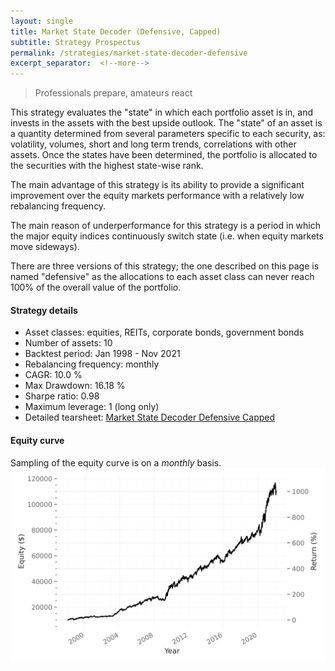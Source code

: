 ```yaml
---
layout: single
title: Market State Decoder (Defensive, Capped)
subtitle: Strategy Prospectus
permalink: /strategies/market-state-decoder-defensive
excerpt_separator:  <!--more-->
---
```


> Professionals prepare, amateurs react

This strategy evaluates the "state" in which each portfolio asset is in, and invests in the assets with the best upside outlook.
The "state" of an asset is a quantity determined from several parameters specific to each security, as: volatility, volumes, short and long term trends, correlations with other assets. Once the states have been determined, the portfolio is allocated to the securities with the highest state-wise rank.

The main advantage of this strategy is its ability to provide a significant improvement over the equity markets performance with a relatively low rebalancing frequency.

The main reason of underperformance for this strategy is a period in which the major equity indices continuously switch state (i.e. when equity markets move sideways).

There are three versions of this strategy; the one described on this page is named "defensive" as the allocations to each asset class can never reach 100% of the overall value of the portfolio.

#### Strategy details
* Asset classes: equities, REITs, corporate bonds, government bonds
* Number of assets: 10
* Backtest period: Jan 1998 - Nov 2021
* Rebalancing frequency: monthly
* CAGR: 10.0 %
* Max Drawdown: 16.18 %
* Sharpe ratio: 0.98
* Maximum leverage: 1 (long only)
* Detailed tearsheet: [Market State Decoder Defensive Capped](/tearsheets/MarketStateDecoderDefensiveCapped.html)

#### Equity curve
Sampling of the equity curve is on a _monthly_ basis. 
![Market State Decoder Defensive](/images/MarketStateDecoderDefensiveCapped.svg)
